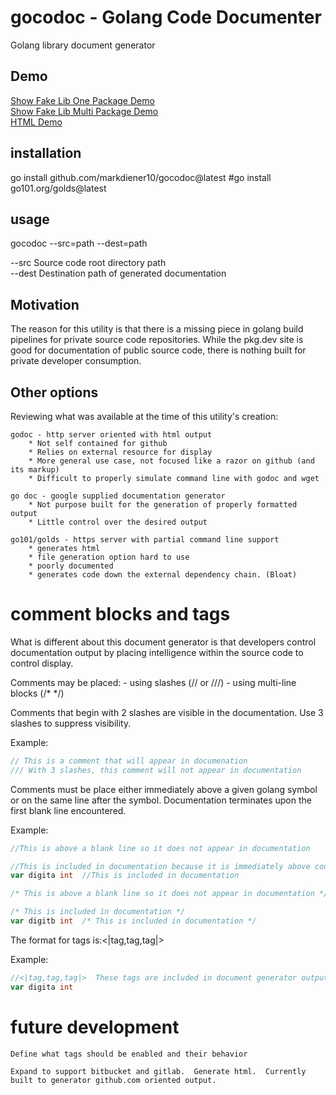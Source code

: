 # gocodoc - Golang Code Documenter

Golang library document generator

## Demo

[Show Fake Lib One Package Demo](./fakelib1/README.md)  
[Show Fake Lib Multi Package Demo](./fakelib2/README.md)  
[HTML Demo](./HTML.md)  

## installation

go install github.com/markdiener10/gocodoc@latest
#go install go101.org/golds@latest

## usage

gocodoc --src=path --dest=path 

--src  Source code root directory path  
--dest Destination path of generated documentation  

## Motivation

The reason for this utility is that there is a missing piece in golang build pipelines for private source code repositories.  While the pkg.dev site is good for documentation of public source code, there is nothing built for private developer consumption.  

## Other options

Reviewing what was available at the time of this utility's creation:

	godoc - http server oriented with html output 
		* Not self contained for github
		* Relies on external resource for display
		* More general use case, not focused like a razor on github (and its markup)
		* Difficult to properly simulate command line with godoc and wget

	go doc - google supplied documentation generator
		* Not purpose built for the generation of properly formatted output
		* Little control over the desired output

	go101/golds - https server with partial command line support 
		* generates html 
		* file generation option hard to use
		* poorly documented
		* generates code down the external dependency chain. (Bloat)

# comment blocks and tags

What is different about this document generator is that developers control documentation output by placing intelligence within the source code to control display.

Comments may be placed:
	- using slashes (// or ///)
	- using multi-line blocks (/*  */)

Comments that begin with 2 slashes are visible in the documentation. Use 3 slashes to suppress visibility.

Example:

```go
// This is a comment that will appear in documenation
/// With 3 slashes, this comment will not appear in documentation
```

Comments must be place either immediately above a given golang symbol or on the same line after the symbol.  Documentation terminates upon the first blank line encountered.

Example:
```go
//This is above a blank line so it does not appear in documentation

//This is included in documentation because it is immediately above code symbol
var digita int  //This is included in documentation 

/* This is above a blank line so it does not appear in documentation */

/* This is included in documentation */
var digitb int  /* This is included in documentation */
```

The format for tags is:<|tag,tag,tag|>

Example:
```go
//<|tag,tag,tag|>  These tags are included in document generator output processing
var digita int  
```
	
# future development

	Define what tags should be enabled and their behavior

	Expand to support bitbucket and gitlab.  Generate html.  Currently built to generator github.com oriented output.
